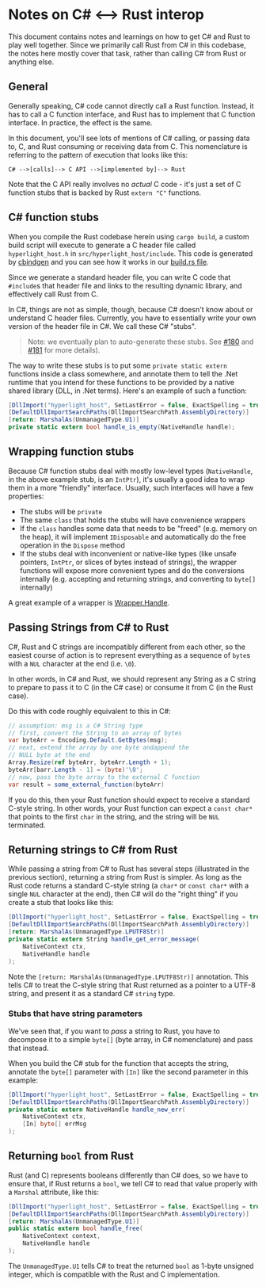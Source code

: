 # Notes on C# <--> Rust interop

This document contains notes and learnings on how to get C# and Rust to play well together. Since we primarily call Rust from C# in this codebase, the notes here mostly cover that task, rather than calling C# from Rust or anything else.

## General

Generally speaking, C# code cannot directly call a Rust function. Instead, it has to call a C function interface, and Rust has to implement that C function interface. In practice, the effect is the same.

In this document, you'll see lots of mentions of C# calling, or passing data to, C, and Rust consuming or receiving data from C. This nomenclature is referring to the pattern of execution that looks like this:

```shell
C# -->[calls]--> C API -->[implemented by]--> Rust
```

Note that the C API really involves no _actual_ C code - it's just a set of C function stubs that is backed by Rust `extern "C"` functions.

## C# function stubs

When you compile the Rust codebase herein using `cargo build`, a custom build script will execute to generate a C header file called `hyperlight_host.h` in `src/hyperlight_host/include`. This code is generated by [cbindgen](https://github.com/eqrion/cbindgen) and you can see how it works in our [build.rs file](https://github.com/deislabs/hyperlight/blob/main/src/hyperlight_host/build.rs).

Since we generate a standard header file, you can write C code that `#include`s that header file and links to the resulting dynamic library, and effectively call Rust from C.

In C#, things are not as simple, though, because C# doesn't know about or understand C header files. Currently, you have to essentially write your own version of the header file in C#. We call these C# "stubs".

>Note: we eventually plan to auto-generate these stubs. See [#180](https://github.com/deislabs/hyperlight/issues/180) and [#181](https://github.com/deislabs/hyperlight/issues/181) for more details).

The way to write these stubs is to put some `private static extern` functions inside a class somewhere, and annotate them to tell the .Net runtime that you intend for these functions to be provided by a native shared library (DLL, in .Net terms). Here's an example of such a function:

```csharp
[DllImport("hyperlight_host", SetLastError = false, ExactSpelling = true)]
[DefaultDllImportSearchPaths(DllImportSearchPath.AssemblyDirectory)]
[return: MarshalAs(UnmanagedType.U1)]
private static extern bool handle_is_empty(NativeHandle handle);
```

## Wrapping function stubs

Because C# function stubs deal with mostly low-level types (`NativeHandle`, in the above example stub, is an `IntPtr`), it's usually a good idea to wrap them in a more "friendly" interface. Usually, such interfaces will have a few properties:

- The stubs will be `private`
- The same `class` that holds the stubs will have convenience wrappers
- If the `class` handles some data that needs to be "freed" (e.g. memory on the heap), it will implement `IDisposable` and automatically do the free operation in the `Dispose` method
- If the stubs deal with inconvenient or native-like types (like unsafe pointers, `IntPtr`, or slices of bytes instead of strings), the wrapper functions will expose more convenient types and do the conversions internally (e.g. accepting and returning strings, and converting to `byte[]` internally)

A great example of a wrapper is [Wrapper.Handle](https://github.com/deislabs/hyperlight/blob/main/src/Hyperlight/Wrapper/Handle.cs).

## Passing Strings from C# to Rust

C#, Rust and C strings are incompatibly different from each other, so the easiest course of action is to represent everything as a sequence of `byte`s with a `NUL` character at the end (i.e. `\0`).

In other words, in C# and Rust, we should represent any String as a C string to prepare to pass it to C (in the C# case) or consume it from C (in the Rust case).

Do this with code roughly equivalent to this in C#:

```csharp
// assumption: msg is a C# String type
// first, convert the String to an array of bytes
var byteArr = Encoding.Default.GetBytes(msg);
// next, extend the array by one byte andappend the
// NULL byte at the end
Array.Resize(ref byteArr, byteArr.Length + 1);
byteArr[barr.Length - 1] = (byte)'\0';
// now, pass the byte array to the external C function
var result = some_external_function(byteArr)
```

If you do this, then your Rust function should expect to receive a standard C-style string. In other words, your Rust function can expect a `const char*` that points to the first `char` in the string, and the string will be `NUL` terminated.

## Returning strings to C# from Rust

While passing a string from C# to Rust has several steps (illustrated in the previous section), returning a string from Rust is simpler. As long as the Rust code returns a standard C-style string (a `char*` or `const char*` with a single `NUL` character at the end), then C# will do the "right thing" if you create a stub that looks like this:

```csharp
[DllImport("hyperlight_host", SetLastError = false, ExactSpelling = true, CharSet = CharSet.Unicode)]
[DefaultDllImportSearchPaths(DllImportSearchPath.AssemblyDirectory)]
[return: MarshalAs(UnmanagedType.LPUTF8Str)]
private static extern String handle_get_error_message(
    NativeContext ctx,
    NativeHandle handle
);
```

Note the `[return: MarshalAs(UnmanagedType.LPUTF8Str)]` annotation. This tells C# to treat the C-style string that Rust returned as a pointer to a UTF-8 string, and present it as a standard C# `string` type. 

### Stubs that have string parameters

We've seen that, if you want to _pass_ a string to Rust, you have to decompose it to a simple `byte[]` (byte array, in C# nomenclature) and pass that instead.

When you build the C# stub for the function that accepts the string, annotate the `byte[]` parameter with `[In]` like the second parameter in this example:

```csharp
[DllImport("hyperlight_host", SetLastError = false, ExactSpelling = true)]
[DefaultDllImportSearchPaths(DllImportSearchPath.AssemblyDirectory)]
private static extern NativeHandle handle_new_err(
    NativeContext ctx,
    [In] byte[] errMsg
);
```

## Returning `bool` from Rust

Rust (and C) represents booleans differently than C# does, so we have to ensure that, if Rust returns a `bool`, we tell C# to read that value properly with a `Marshal` attribute, like this:

```csharp
[DllImport("hyperlight_host", SetLastError = false, ExactSpelling = true)]
[DefaultDllImportSearchPaths(DllImportSearchPath.AssemblyDirectory)]
[return: MarshalAs(UnmanagedType.U1)]
public static extern bool handle_free(
    NativeContext context,
    NativeHandle handle
);
```

The `UnmanagedType.U1` tells C# to treat the returned `bool` as 1-byte unsigned integer, which is compatible with the Rust and C implementation.
